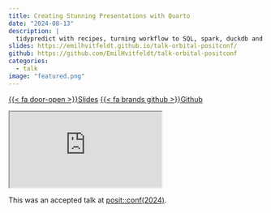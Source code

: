 ```yaml
---
title: Creating Stunning Presentations with Quarto
date: "2024-08-13"
description: |
  tidypredict with recipes, turning workflow to SQL, spark, duckdb and beyond
slides: https://emilhvitfeldt.github.io/talk-orbital-positconf/
github: https://github.com/EmilHvitfeldt/talk-orbital-positconf
categories:
  - talk
image: "featured.png"
---
```


<a href="https://emilhvitfeldt.github.io/talk-orbital-positconf/" class="listing-slides btn-links">{{< fa door-open >}}Slides<a>
<a href="https://github.com/EmilHvitfeldt/talk-orbital-positconf" class="listing-github btn-links">{{< fa brands github >}}Github<a>
      
<iframe class="slide-deck" src="https://emilhvitfeldt.github.io/talk-orbital-positconf/"></iframe>
        
This was an accepted talk at [posit::conf(2024)](https://posit.co/conference/).
